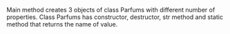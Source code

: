 Main method creates 3 objects of class Parfums with different number of properties.
Class Parfums has constructor, destructor, str method and static method that returns the name of value.
